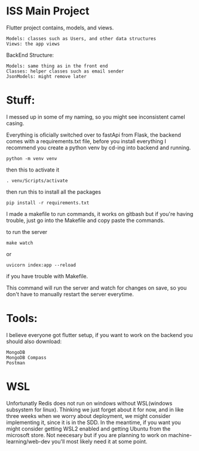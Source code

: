 # ISS Main Project

Flutter project contains, models, and views.

    Models: classes such as Users, and other data structures
    Views: the app views

BackEnd Structure:

    Models: same thing as in the front end
    Classes: helper classes such as email sender
    JsonModels: might remove later

# Stuff:

I messed up in some of my naming, so you might see inconsistent camel casing.

Everything is oficially switched over to fastApi from Flask, the backend comes with a requirements.txt file, before you install everything I recommend you create a python venv by cd-ing into backend and running.

    python -m venv venv

then this to activate it

    . venv/Scripts/activate

then run this to install all the packages

    pip install -r requirements.txt

I made a makefile to run commands, it works on gitbash but if you're having trouble, just go into the Makefile and copy paste the commands.

to run the server

    make watch

or

    uvicorn index:app --reload

if you have trouble with Makefile.

This command will run the server and watch for changes on save, so you don't have to manually restart the server everytime.

# Tools:

I believe everyone got flutter setup, if you want to work on the backend you should also download:

    MongoDB
    MongoDB Compass
    Postman

# WSL

Unfortunatly Redis does not run on windows without WSL(windows subsystem for linux). Thinking we just forget about it for now, and in like three weeks when we worry about deployment, we might consider implementing it, since it is in the SDD. In the meantime, if you want you might consider getting WSL2 enabled and getting Ubuntu from the microsoft store. Not neecesary but if you are planning to work on machine-learning/web-dev you'll most likely need it at some point.

